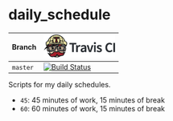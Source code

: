# daily_schedule

Branch|[![Travis CI logo](pics/TravisCI.png)](https://travis-ci.org)
---|---
`master`|[![Build Status](https://travis-ci.org/richelbilderbeek/daily_schedule.svg?branch=master)](https://travis-ci.org/richelbilderbeek/daily_schedule)

Scripts for my daily schedules.

 * `45`: 45 minutes of work, 15 minutes of break
 * `60`: 60 minutes of work, 15 minutes of break
